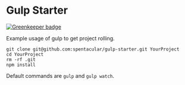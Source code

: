 # Gulp Starter

[![Greenkeeper badge](https://badges.greenkeeper.io/spentacular/gulp-starter.svg)](https://greenkeeper.io/)

Example usage of gulp to get project rolling.

```
git clone git@github.com:spentacular/gulp-starter.git YourProject
cd YourProject
rm -rf .git
npm install
```

Default commands are `gulp` and `gulp watch`.
